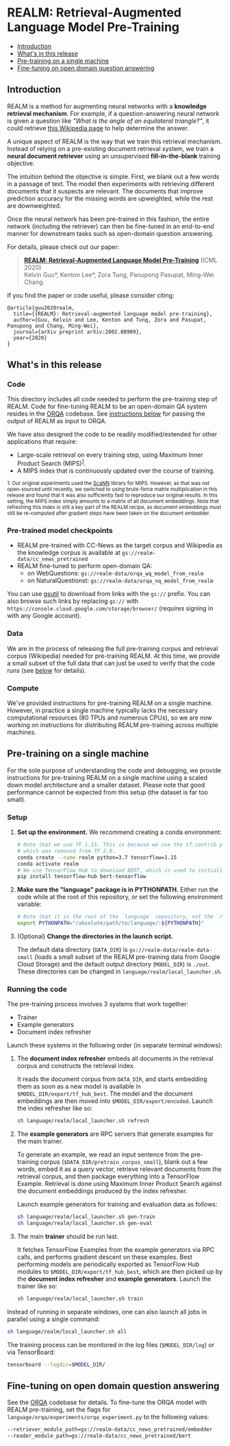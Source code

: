 # REALM: Retrieval-Augmented Language Model Pre-Training

- [Introduction](#introduction)
- [What's in this release](#whats-in-this-release)
- [Pre-training on a single machine](#pre-training-on-a-single-machine)
- [Fine-tuning on open domain question answering](#fine-tuning-on-open-domain-question-answering)

## Introduction

REALM is a method for augmenting neural networks with a **knowledge retrieval
mechanism**. For example, if a question-answering neural network is given a
question like *"What is the angle of an equilateral triangle?"*,
it could retrieve [this Wikipedia page](https://en.wikipedia.org/wiki/Equilateral_triangle)
to help determine the answer.

A unique aspect of REALM is the way that we train this retrieval mechanism.
Instead of relying on a pre-existing document retrieval system,
we train a **neural document retriever** using an unsupervised **fill-in-the-blank**
training objective.

The intuition behind the objective is simple. First, we blank out a few
words in a passage of text. The model then experiments with retrieving different
documents that it suspects are relevant. The documents that improve prediction
accuracy for the missing words are upweighted, while the rest are downweighted.

Once the neural network has been pre-trained in this fashion, the entire network
(including the retriever) can then be fine-tuned in an end-to-end manner for
downstream tasks such as open-domain question answering.

For details, please check out our paper:

> **[REALM: Retrieval-Augmented Language Model Pre-Training](https://arxiv.org/abs/2002.08909)** (ICML 2020)\
> Kelvin Guu*, Kenton Lee*, Zora Tung, Panupong Pasupat, Ming-Wei Chang.

If you find the paper or code useful, please consider citing:

```
@article{guu2020realm,
  title={{REALM}: Retrieval-augmented language model pre-training},
  author={Guu, Kelvin and Lee, Kenton and Tung, Zora and Pasupat, Panupong and Chang, Ming-Wei},
  journal={arXiv preprint arXiv:2002.08909},
  year={2020}
}
```

## What's in this release

### Code
This directory includes all code needed to perform the pre-training step of REALM.
Code for fine-tuning REALM to be an open-domain QA system resides in the
[ORQA](https://github.com/google-research/language/tree/master/language/orqa)
codebase. See [instructions below](#fine-tuning-on-open-domain-question-answering)
for passing the output of REALM as input to ORQA.

We have also designed the code to be readily modified/extended for other
applications that require:

- Large-scale retrieval on every training step, using Maximum Inner Product Search (MIPS)<sup>[1](#MIPS_footnote)</sup>.
- A MIPS index that is continuously updated over the course of training.

<sub><a name="MIPS_footnote">1</a>: Our original experiments used the
[ScaNN](https://github.com/google-research/google-research/tree/master/scann)
library for MIPS. However, as that was not open-sourced until recently, we
switched to using brute-force matrix multiplication in this release and found
that it was also sufficiently fast to reproduce our original results. In
this setting, the MIPS index simply amounts to a matrix of all document
embeddings. Note that refreshing this index is still a key part of the REALM
recipe, as document embeddings must still be re-computed after gradient steps
have been taken on the document embedder.</sub>

### Pre-trained model checkpoints

- REALM pre-trained with CC-News as the target corpus and Wikipedia as the
  knowledge corpus is available at `gs://realm-data/cc_news_pretrained`
- REALM fine-tuned to perform open-domain QA:
  - on WebQuestions: `gs://realm-data/orqa_wq_model_from_realm`
  - on NaturalQuestionst: `gs://realm-data/orqa_nq_model_from_realm`

You can use [gsutil](https://cloud.google.com/storage/docs/gsutil) to download
from links with the `gs://` prefix. You can also browse such links by replacing
`gs://` with `https://console.cloud.google.com/storage/browser/` (requires
signing in with any Google account).

### Data
We are in the process of releasing the full pre-training corpus and retrieval
corpus (Wikipedia) needed for pre-training REALM. At this time, we provide a
small subset of the full data that can just be used to verify that the code
runs (see [below](#pre-training-on-a-single-machine) for details).

### Compute
We've provided instructions for pre-training REALM on a single machine. However,
in practice a single machine typically lacks the necessary computational
resources (80 TPUs and numerous CPUs), so we are now working on instructions
for distributing REALM pre-training across multiple machines.

## Pre-training on a single machine

For the sole purpose of understanding the code and debugging, we provide
instructions for pre-training REALM on a single machine using a scaled down model
architecture and a smaller dataset. Please note that good performance cannot be
expected from this setup (the dataset is far too small).

### Setup

1. **Set up the environment.** We recommend creating a conda environment:

    ```sh
    # Note that we use TF 1.15. This is because we use the tf.contrib package,
    # which was removed from TF 2.0.
    conda create --name realm python=3.7 tensorflow=1.15
    conda activate realm
    # We use TensorFlow Hub to download BERT, which is used to initialize REALM.
    pip install tensorflow-hub bert-tensorflow
    ```

2. **Make sure the "language" package is in PYTHONPATH.** Either run the code while at the root of this repository, or set the following environment variable:

    ```sh
    # Note that it is the root of the `language` repository, not the `realm` subdirectory.
    export PYTHONPATH="/absolute/path/to/language/:${PYTHONPATH}"
    ```

3. (Optional) **Change the directories in the launch script.**

    The default data directory (`DATA_DIR`) is `gs://realm-data/realm-data-small`
    (loads a small subset of the REALM pre-training data from Google Cloud Storage)
    and the default output directory (`MODEL_DIR`) is `./out`. These directories
    can be changed in `language/realm/local_launcher.sh`.

### Running the code

The pre-training process involves 3 systems that work together:

- Trainer
- Example generators
- Document index refresher

Launch these systems in the following order (in separate terminal windows):

1. The **document index refresher** embeds all documents in the retrieval corpus and constructs the retrieval index.

    It reads the document corpus from `DATA_DIR`, and starts
    embedding them as soon as a new model is available in `$MODEL_DIR/export/tf_hub_best`.
    The model and the document embeddings are then moved into `$MODEL_DIR/export/encoded`.
    Launch the index refresher like so:

    ```sh
    sh language/realm/local_launcher.sh refresh
    ```

2. The **example generators** are RPC servers that generate examples for the main trainer.

    To generate an example, we read an input sentence from the pre-training corpus
    (`$DATA_DIR/pretrain_corpus_small`), blank out a few words, embed it as a query
    vector, retrieve relevant documents from the retrieval corpus, and then
    package everything into a TensorFlow Example. Retrieval is done using Maximum
    Inner Product Search against the document embeddings produced by the index
    refresher.

    Launch example generators for training and evaluation data as follows:

    ```sh
    sh language/realm/local_launcher.sh gen-train
    sh language/realm/local_launcher.sh gen-eval
    ```

3. The main **trainer** should be run last.

    It fetches TensorFlow Examples from the example generators via RPC calls,
    and performs gradient descent on these examples. Best performing models are
    periodically exported as TensorFlow Hub modules to `$MODEL_DIR/export/tf_hub_best`,
    which are then picked up by the **document index refresher** and **example
    generators**. Launch the trainer like so:

    ```sh
    sh language/realm/local_launcher.sh train
    ```

Instead of running in separate windows, one can also launch all jobs in parallel using a single command:

```sh
sh language/realm/local_launcher.sh all
```

The training process can be monitored in the log files (`$MODEL_DIR/log`) or via TensorBoard:

```sh
tensorboard --logdir=$MODEL_DIR/
```

## Fine-tuning on open domain question answering

See the [ORQA](https://github.com/google-research/language/tree/master/language/orqa) codebase for details.
To fine-tune the ORQA model with REALM pre-training, set the flags for
`language/orqa/experiments/orqa_experiment.py` to the following values:

```sh
--retriever_module_path=gs://realm-data/cc_news_pretrained/embedder
--reader_module_path=gs://realm-data/cc_news_pretrained/bert
```
